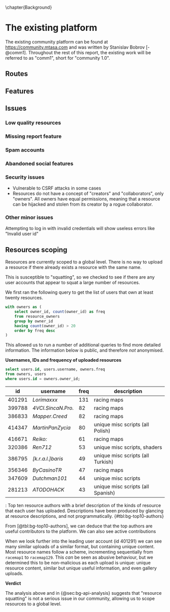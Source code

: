 \chapter{Background}

# The existing platform

The existing community platform can be found at https://community.mtasa.com and was written by Stanislav Bobrov [-@comm1].
Throughout the rest of this report, the existing work will be referred to as "comm1", short for "community 1.0".

## Routes

## Features

## Issues

### Low quality resources

### Missing report feature

### Spam accounts

### Abandoned social features

### Security issues

- Vulnerable to CSRF attacks in some cases
- Resources do not have a concept of "creators" and "collaborators", only "owners". All owners have equal permissions, meaning that a resource can be hijacked and stolen from its creator by a rogue collaborator.


### Other minor issues

Attempting to log in with invalid credentials will show useless errors like "Invalid user id"

## Resources scoping

Resources are currently scoped to a global level. There is no way to upload a resource if there already exists a resource with the same name.

This is susceptible to "squatting", so we checked to see if there are any user accounts that appear to squat a large number of resources.

We first ran the following query to get the list of users that own at least twenty resources.

```sql
with owners as (
    select owner_id, count(owner_id) as freq
    from resource_owners
    group by owner_id
    having count(owner_id) > 20
    order by freq desc
)
```

This allowed us to run a number of additional queries to find more detailed information. The information below is public, and therefore _not_ anonymised.

**Usernames, IDs and frequency of uploaded resources**

```sql
select users.id, users.username, owners.freq
from owners, users
where users.id = owners.owner_id;
```

| id     | username           | freq | description
| -------| ------------------ | ---- | -----------
| 401291 | _Lorimaxxx_        | 131  | racing maps                          <!-- https://community.mtasa.com/index.php?p=profile&id=401291 -->
| 399788 | _4VCI.SincaN.Pro._ | 82   | racing maps                          <!-- https://community.mtasa.com/index.php?p=profile&id=399788 -->
| 386833 | _Mapper.Creed_     | 82   | racing maps                          <!-- https://community.mtasa.com/index.php?p=profile&id=386833 -->
| 414347 | _MartinPanZycia_   | 80   | unique misc scripts (all Polish)     <!-- https://community.mtasa.com/index.php?p=profile&id=414347 -->
| 416671 | _Reiko:_           | 61   | racing maps                          <!-- https://community.mtasa.com/index.php?p=profile&id=416671 -->
| 320386 | _Ren712_           | 53   | unique misc scripts, shaders         <!-- https://community.mtasa.com/index.php?p=profile&id=320386 -->
| 386795 | _[k.r.a.l.]baris_  | 49   | unique misc scripts (all Turkish)    <!-- https://community.mtasa.com/index.php?p=profile&id=386795 -->
| 356346 | _ByCasinoTR_       | 47   | racing maps                          <!-- https://community.mtasa.com/index.php?p=profile&id=356346 -->
| 347609 | _Dutchman101_      | 44   | unique misc scripts                  <!-- https://community.mtasa.com/index.php?p=profile&id=347609 -->
| 281213 | _ATODOHACK_        | 43   | unique misc scripts (all Spanish)    <!-- https://community.mtasa.com/index.php?p=profile&id=281213 -->

: Top ten resource authors with a brief description of the kinds of resource that each user has uploaded.
Descriptions have been produced by glancing at resource descriptions, and not programmatically. {#tbl:bg-top10-authors}

From [@tbl:bg-top10-authors], we can deduce that the top authors are useful contributors to the platform. We can also see active contributions

When we look further into the leading user account (id 401291) we can see many similar uploads of a similar format, but containing unique content.
Most resource names follow a scheme, incrementing sequentially from `racemap1` to `racemap129`. This _can_ be seen as abusive behaviour, but we determined
this to be non-malicious as each upload is unique: unique resource content, similar but unique useful information, and even gallery uploads.

**Verdict**

The analysis above and in {@sec:bg-api-analysis} suggests that "resource squatting" is not a serious issue in our community, allowing us to scope resources to a global level.
